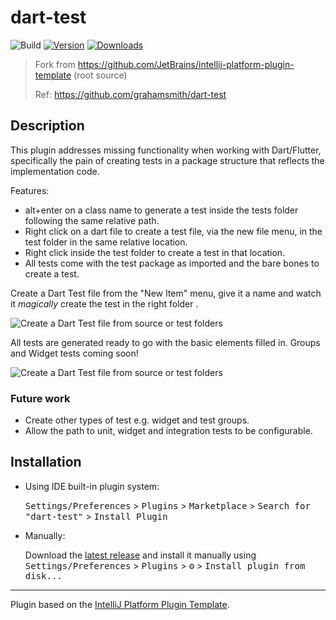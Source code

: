# dart-test

![Build](https://github.com/grahamsmith/dart-test/workflows/Build/badge.svg)
[![Version](https://img.shields.io/jetbrains/plugin/v/16299.svg)](https://plugins.jetbrains.com/plugin/16299)
[![Downloads](https://img.shields.io/jetbrains/plugin/d/16299.svg)](https://plugins.jetbrains.com/plugin/16299)

> Fork from https://github.com/JetBrains/intellij-platform-plugin-template (root source)
> 
> Ref: https://github.com/grahamsmith/dart-test

## Description
<!-- Plugin description -->
This plugin addresses missing functionality when working with Dart/Flutter, specifically the pain of creating tests in a package structure that reflects the implementation code.

Features:

- alt+enter on a class name to generate a test inside the tests folder following the same relative path.
- Right click on a dart file to create a test file, via the new file menu, in the test folder in the same relative location.
- Right click inside the test folder to create a test in that location.
- All tests come with the test package as imported and the bare bones to create a test.

Create a Dart Test file from the "New Item" menu, give it a name and watch it *magically* create the test in the right folder .

![Create a Dart Test file from source or test folders](https://github.com/grahamsmith/dart-test/blob/main/images/new_dart_file.png?raw=true)

All tests are generated ready to go with the basic elements filled in. Groups and Widget tests coming soon!

![Create a Dart Test file from source or test folders](https://github.com/grahamsmith/dart-test/blob/main/images/unit_test_template.png?raw=true)


### Future work

- Create other types of test e.g. widget and test groups.
- Allow the path to unit, widget and integration tests to be configurable.

<!-- Plugin description end -->

## Installation

- Using IDE built-in plugin system:
  
  <kbd>Settings/Preferences</kbd> > <kbd>Plugins</kbd> > <kbd>Marketplace</kbd> > <kbd>Search for "dart-test"</kbd> >
  <kbd>Install Plugin</kbd>
  
- Manually:

  Download the [latest release](https://github.com/grahamsmith/dart-test/releases/latest) and install it manually using
  <kbd>Settings/Preferences</kbd> > <kbd>Plugins</kbd> > <kbd>⚙️</kbd> > <kbd>Install plugin from disk...</kbd>


---
Plugin based on the [IntelliJ Platform Plugin Template][template].

[template]: https://github.com/JetBrains/intellij-platform-plugin-template
